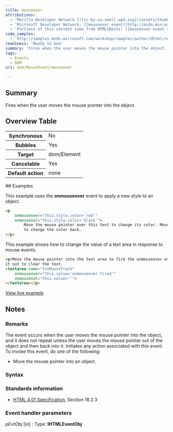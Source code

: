 ```yaml
---
title: mouseover
attributions:
  - 'Mozilla Developer Network [![cc-by-sa-small-wpd.svg](/assets/thumb/8/8c/cc-by-sa-small-wpd.svg/120px-cc-by-sa-small-wpd.svg.png)](http://creativecommons.org/licenses/by-sa/3.0/us/): [[mouseover event](https://developer.mozilla.org/en-US/docs/Web/Events/mouseover) Article]'
  - 'Microsoft Developer Network: [[mouseover event](http://msdn.microsoft.com/en-us/library/ie/ms536949(v=vs.85).aspx) Article]'
  - 'Portions of this content come from HTML5Rocks! [[mouseover event samples](http://www.html5rocks.com/en/search?q=mouseover+event) article]'
code_samples:
  - 'http://samples.msdn.microsoft.com/workshop/samples/author/dhtml/refs/onmouseoverEX.htm'
readiness: 'Ready to Use'
summary: 'Fires when the user moves the mouse pointer into the object.'
tags:
  - Events
  - DOM
uri: dom/MouseEvent/mouseover

---
```

## Summary

Fires when the user moves the mouse pointer into the object.

## Overview Table

<table class="wikitable">
<tr>
<th>
Synchronous

</th>
<td>
No

</td>
</tr>
<tr>
<th>
Bubbles

</th>
<td>
Yes

</td>
</tr>
<tr>
<th>
Target

</th>
<td>
dom/Element

</td>
</tr>
<tr>
<th>
Cancelable

</th>
<td>
Yes

</td>
</tr>
<tr>
<th>
Default action

</th>
<td>
none

</td>
</tr>
</table>
## Examples

This example uses the **onmouseover** event to apply a new style to an object.

``` html
<p
    onmouseover="this.style.color='red'"
    onmouseout="this.style.color='black'">
        Move the mouse pointer over this text to change its color. Move the pointer off the text
        to change the color back.
</p>
```

This example shows how to change the value of a text area in response to mouse events.

``` html
<p>Move the mouse pointer into the text area to fire the onmouseover event. Move
it out to clear the text.
<textarea name="txtMouseTrack"
    onmouseover="this.value='onmouseover fired'"
    onmouseout="this.value=''">
</textarea></p>
```

[View live example](http://samples.msdn.microsoft.com/workshop/samples/author/dhtml/refs/onmouseoverEX.htm)

## Notes

### Remarks

The event occurs when the user moves the mouse pointer into the object, and it does not repeat unless the user moves the mouse pointer out of the object and then back into it. Initiates any action associated with this event. To invoke this event, do one of the following:

-   Move the mouse pointer into an object.

### Syntax

### Standards information

-   [HTML 4.01 Specification](http://go.microsoft.com/fwlink/p/?linkid=25320), Section 18.2.3

### Event handler parameters

*pEvtObj* [in]
:   Type: ****IHTMLEventObj****
